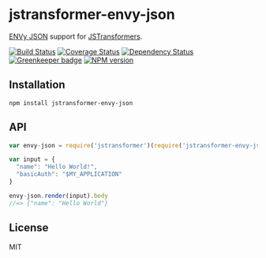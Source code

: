 # jstransformer-envy-json

[ENVy JSON](http://github.com/zeke/envy-json) support for [JSTransformers](http://github.com/jstransformers).

[![Build Status](https://img.shields.io/travis/jstransformers/jstransformer-envy-json/master.svg)](https://travis-ci.org/jstransformers/jstransformer-envy-json)
[![Coverage Status](https://img.shields.io/codecov/c/github/jstransformers/jstransformer-envy-json/master.svg)](https://codecov.io/gh/jstransformers/jstransformer-envy-json)
[![Dependency Status](https://img.shields.io/david/jstransformers/jstransformer-envy-json/master.svg)](http://david-dm.org/jstransformers/jstransformer-envy-json)
[![Greenkeeper badge](https://badges.greenkeeper.io/jstransformers/jstransformer-envy-json.svg)](https://greenkeeper.io/)
[![NPM version](https://img.shields.io/npm/v/jstransformer-envy-json.svg)](https://www.npmjs.org/package/jstransformer-envy-json)

## Installation

    npm install jstransformer-envy-json

## API

```js
var envy-json = require('jstransformer')(require('jstransformer-envy-json'));

var input = {
  "name": "Hello World!",
  "basicAuth": "$MY_APPLICATION"
}

envy-json.render(input).body
//=> {"name": "Hello World"}
```

## License

MIT
